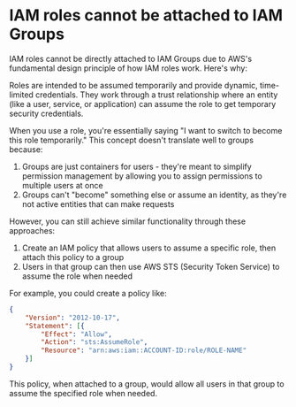 # IAM roles cannot be attached to IAM Groups

IAM roles cannot be directly attached to IAM Groups due to AWS's fundamental design principle of how IAM roles work. Here's why:

Roles are intended to be assumed temporarily and provide dynamic, time-limited credentials. They work through a trust relationship where an entity (like a user, service, or application) can assume the role to get temporary security credentials.

When you use a role, you're essentially saying "I want to switch to become this role temporarily." This concept doesn't translate well to groups because:

1. Groups are just containers for users - they're meant to simplify permission management by allowing you to assign permissions to multiple users at once
2. Groups can't "become" something else or assume an identity, as they're not active entities that can make requests

However, you can still achieve similar functionality through these approaches:

1. Create an IAM policy that allows users to assume a specific role, then attach this policy to a group
2. Users in that group can then use AWS STS (Security Token Service) to assume the role when needed

For example, you could create a policy like:

```json
{
    "Version": "2012-10-17",
    "Statement": [{
        "Effect": "Allow",
        "Action": "sts:AssumeRole",
        "Resource": "arn:aws:iam::ACCOUNT-ID:role/ROLE-NAME"
    }]
}
```

This policy, when attached to a group, would allow all users in that group to assume the specified role when needed.
